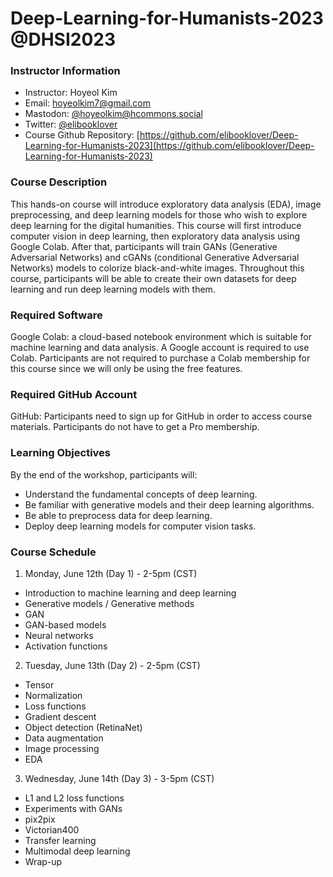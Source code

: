 # Deep-Learning-for-Humanists-2023 @DHSI2023

### Instructor Information
- Instructor: Hoyeol Kim
- Email: hoyeolkim7@gmail.com
- Mastodon: [@hoyeolkim@hcommons.social](https://hcommons.social/@hoyeolkim)
- Twitter: [@elibooklover](https://twitter.com/elibooklover)
- Course Github Repository: [https://github.com/elibooklover/Deep-Learning-for-Humanists-2023](https://github.com/elibooklover/Deep-Learning-for-Humanists-2023)

### Course Description
This hands-on course will introduce exploratory data analysis (EDA), image preprocessing, and deep learning models for those who wish to explore deep learning for the digital humanities. This course will first introduce computer vision in deep learning, then exploratory data analysis using Google Colab. After that, participants will train GANs (Generative Adversarial Networks) and cGANs (conditional Generative Adversarial Networks) models to colorize black-and-white images. Throughout this course, participants will be able to create their own datasets for deep learning and run deep learning models with them.

### Required Software
Google Colab: a cloud-based notebook environment which is suitable for machine learning and data analysis. A Google account is required to use Colab. Participants are not required to purchase a Colab membership for this course since we will only be using the free features.

### Required GitHub Account
GitHub: Participants need to sign up for GitHub in order to access course materials. Participants do not have to get a Pro membership.

### Learning Objectives
By the end of the workshop, participants will:

-	Understand the fundamental concepts of deep learning.
-	Be familiar with generative models and their deep learning algorithms.
-	Be able to preprocess data for deep learning.
-	Deploy deep learning models for computer vision tasks.

### Course Schedule
1. Monday, June 12th (Day 1) - 2-5pm (CST)
-	Introduction to machine learning and deep learning
-	Generative models / Generative methods
-	GAN
-	GAN-based models
-	Neural networks
-	Activation functions

2. Tuesday, June 13th (Day 2) - 2-5pm (CST)
-	Tensor
-	Normalization
-	Loss functions
-	Gradient descent
-	Object detection (RetinaNet)
-	Data augmentation
-	Image processing
-	EDA

3. Wednesday, June 14th (Day 3) - 3-5pm (CST)
-	L1 and L2 loss functions
-	Experiments with GANs
-	pix2pix
-	Victorian400
-	Transfer learning
-	Multimodal deep learning
-	Wrap-up
